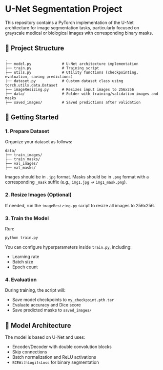 # U-Net Segmentation Project

This repository contains a PyTorch implementation of the U-Net architecture for image segmentation tasks, particularly focused on grayscale medical or biological images with corresponding binary masks.

## 📁 Project Structure

```
.
├── model.py              # U-Net architecture implementation
├── train.py              # Training script
├── utils.py              # Utility functions (checkpointing, evaluation, saving predictions)
├── dataset.py            # Custom dataset class using torch.utils.data.Dataset
├── imageResizing.py      # Resizes input images to 256x256
├── data/                 # Folder with training/validation images and masks
├── saved_images/         # Saved predictions after validation
```

## 🚀 Getting Started

### 1. Prepare Dataset

Organize your dataset as follows:

```
data/
├── train_images/
├── train_masks/
├── val_images/
├── val_masks/
```

Images should be in `.jpg` format. Masks should be in `.png` format with a corresponding `_mask` suffix (e.g., `img1.jpg` -> `img1_mask.png`).

### 2. Resize Images (Optional)

If needed, run the `imageResizing.py` script to resize all images to 256x256.

### 3. Train the Model

Run:

```bash
python train.py
```

You can configure hyperparameters inside `train.py`, including:

* Learning rate
* Batch size
* Epoch count

### 4. Evaluation

During training, the script will:

* Save model checkpoints to `my_checkpoint.pth.tar`
* Evaluate accuracy and Dice score
* Save predicted masks to `saved_images/`

## 🧠 Model Architecture

The model is based on U-Net and uses:

* Encoder/Decoder with double convolution blocks
* Skip connections
* Batch normalization and ReLU activations
* `BCEWithLogitsLoss` for binary segmentation

